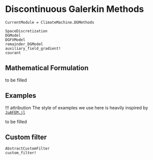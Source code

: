 # Discontinuous Galerkin Methods

```@meta
CurrentModule = ClimateMachine.DGMethods
```

```@docs
SpaceDiscretization
DGModel
DGFVModel
remainder_DGModel
auxiliary_field_gradient!
courant
```

## Mathematical Formulation

to be filled

## Examples

!!! attribution
    The style of examples we use here is heavily inspired by
    [`JuAFEM.jl`](https://github.com/KristofferC/JuAFEM.jl)

to be filled

## Custom filter

```@docs
AbstractCustomFilter
custom_filter!
```
